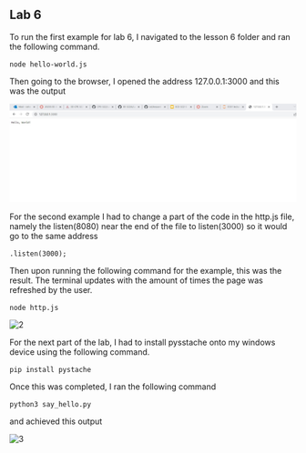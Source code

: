 ## Lab 6

To run the first example for lab 6, I navigated to the lesson 6 folder and ran the following command.
```
node hello-world.js
```

Then going to the browser, I opened the address 127.0.0.1:3000 and this was the output

![1](https://github.com/jgoceljak/CPE-322-A/blob/3fa18c5059b906fd4df430225b678d8deacd67c3/Lab6/nodejs%20output.jpg)

For the second example I had to change a part of the code in the http.js file, namely the listen(8080) near the end of the file to listen(3000) so it would go to the same address

```
.listen(3000);
```
Then upon running the following command for the example, this was the result. The terminal updates with the amount of times the page was refreshed by the user.

```
node http.js
```

![2]()

For the next part of the lab, I had to install pysstache onto my windows device using the following command.

```
pip install pystache
```

Once this was completed, I ran the following command

```
python3 say_hello.py
```

and achieved this output

![3]()

